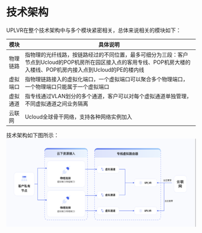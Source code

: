 # 技术架构
UPLVR在整个技术架构中与多个模块紧密相关，总体来说相关的模块如下：

| **模块**                      | **具体说明**               |
| ---------------------------- | ------------------------------------------ |
| 物理链路                | 指物理的光纤线路，按链路经过的不同位置，最多可细分为三段：客户节点到Ucloud的POP机房所在园区接入点的客用专线、POP机房大楼的入楼线、POP机房内接入点到Ucloud的PE的楼内线 |
| 虚拟端口                | 指物理链路接入的虚拟化端口，一个虚拟端口可以聚合多个物理端口，一个物理端口只能属于一个虚拟端口 |
| 虚拟通道                | 指专线通过VLAN划分的多个通道，客户可以对每个虚拟通道单独管理，不同虚拟通道之间业务隔离 |
| 云联网                | Ucloud全球骨干网络，支持各种网络实例加入 |

技术架构如下图所示：
![架构](/images/架构.png)


















